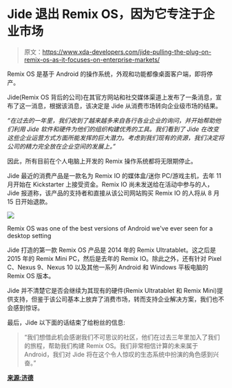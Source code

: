 # Jide 退出 Remix OS，因为它专注于企业市场

> 原文：<https://www.xda-developers.com/jide-pulling-the-plug-on-remix-os-as-it-focuses-on-enterprise-markets/>

Remix OS 是基于 Android 的操作系统，外观和功能都像桌面客户端，即将停产。

Jide(Remix OS 背后的公司)在其官方网站和社交媒体渠道上发布了一条消息，宣布了这一消息，根据该消息，该决定是 Jide 从消费市场转向企业级市场的结果。

*“在过去的一年里，我们收到了越来越多来自各行各业企业的询问，并开始帮助他们利用 Jide 软件和硬件为他们的组织构建优秀的工具。我们看到了 Jide 在改变这些企业运营方式方面所能发挥的巨大潜力。考虑到我们现有的资源，我们决定将公司的精力完全放在企业空间的发展上。”*

因此，所有目前在个人电脑上开发的 Remix 操作系统都将无限期停止。

Jide 最近的消费产品是一款名为 Remix IO 的媒体盒/迷你 PC/游戏主机，去年 11 月开始在 Kickstarter 上接受资金。Remix IO 尚未发送给在活动中参与的人，Jide 报道称，该产品的支持者和直接从该公司网站购买 Remix IO 的人将从 8 月 15 日开始退款。

 <picture>![](img/842e7ae6779c851bfb9a82715cbdb471.png)</picture> 

Remix OS was one of the best versions of Android we've ever seen for a desktop setting

Jide 打造的第一款 Remix OS 产品是 2014 年的 Remix Ultratablet。这之后是 2015 年的 Remix Mini PC，然后是去年的 Remix IO。除此之外，还有针对 Pixel C、Nexus 9、Nexus 10 以及其他一系列 Android 和 Windows 平板电脑的 Remix OS 版本。

Jide 并不清楚它是否会继续为其现有的硬件(Remix Ultratablet 和 Remix Mini)提供支持，但鉴于该公司基本上放弃了消费市场，转而支持企业解决方案，我们也不会感到惊讶。

最后，Jide 以下面的话结束了给粉丝的信息:

> “我们想借此机会感谢我们不可思议的社区，他们在过去三年里加入了我们的旅程，帮助我们构建 Remix OS。我们非常相信计算的未来属于 Android，我们对 Jide 将在这个令人惊叹的生态系统中扮演的角色感到兴奋。”

[**来源:济德**](http://www.jide.com/)